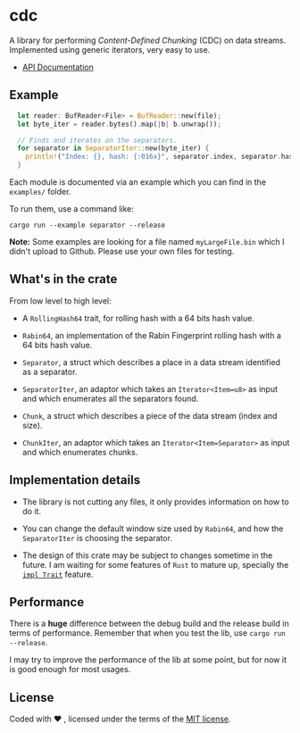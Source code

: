 # cdc

A library for performing *Content-Defined Chunking* (CDC) on data streams.
Implemented using generic iterators, very easy to use.

- [API Documentation](https://docs.rs/cdc/)

## Example

```rust
  let reader: BufReader<File> = BufReader::new(file);
  let byte_iter = reader.bytes().map(|b| b.unwrap());

  // Finds and iterates on the separators.
  for separator in SeparatorIter::new(byte_iter) {
    println!("Index: {}, hash: {:016x}", separator.index, separator.hash);
  }
```

Each module is documented via an example which you can find in the `examples/`
folder.

To run them, use a command like:

    cargo run --example separator --release

**Note:** Some examples are looking for a file named `myLargeFile.bin` which I
didn't upload to Github. Please use your own files for testing.

## What's in the crate

From low level to high level:

- A `RollingHash64` trait, for rolling hash with a 64 bits hash value.

- `Rabin64`, an implementation of the Rabin Fingerprint rolling hash with a 64
  bits hash value.

- `Separator`, a struct which describes a place in a data stream identified as a
  separator.

- `SeparatorIter`, an adaptor which takes an `Iterator<Item=u8>` as input and
  which enumerates all the separators found.

- `Chunk`, a struct which describes a piece of the data stream (index and size).

- `ChunkIter`, an adaptor which takes an `Iterator<Item=Separator>` as input and
  which enumerates chunks.

## Implementation details

- The library is not cutting any files, it only provides information on how to
  do it.

- You can change the default window size used by `Rabin64`, and how the
  `SeparatorIter` is choosing the separator.

- The design of this crate may be subject to changes sometime in the future. I
  am waiting for some features of `Rust` to mature up, specially the
  [`impl Trait`](https://github.com/rust-lang/rust/issues/34511) feature.

## Performance

There is a **huge** difference between the debug build and the release build in
terms of performance. Remember that when you test the lib, use
`cargo run --release`.

I may try to improve the performance of the lib at some point, but for now it is
good enough for most usages.

## License

Coded with ❤️ , licensed under the terms of the [MIT license](./LICENSE).
